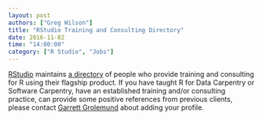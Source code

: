 ```yaml
---
layout: post
authors: ["Greg Wilson"]
title: "RStudio Training and Consulting Directory"
date: 2016-11-02
time: "14:00:00"
category: ["R Studio", "Jobs"]
---
```


[RStudio](http://rstudio.com) maintains [a directory](https://www.rstudio.com/instructors/)
of people who provide training and consulting for R using their flagship product.
If you have taught R for Data Carpentry or Software Carpentry,
have an established training and/or consulting practice,
can provide some positive references from previous clients,
please contact [Garrett Grolemund](mailto:garrett@rstudio.com) about adding your profile.

